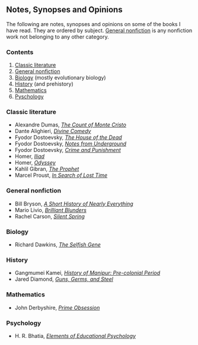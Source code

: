 ## Notes, Synopses and Opinions 

The following are notes, synopses and opinions on some of the books I have read. They are ordered by subject. [General nonfiction](#general-nonfiction) is any nonfiction work not belonging to any other category.

### Contents

1. [Classic literature](#classic-literature)
2. [General nonfiction](#general-nonfiction)
3. [Biology](#biology) (mostly evolutionary biology)
4. [History](#history) (and prehistory)
5. [Mathematics](#mathematics)
6. [Pyschology](#psychology)

### Classic literature

- Alexandre Dumas, [_The Count of Monte Cristo_](classics/dumas-monte-cristo.pdf)
- Dante Alighieri, [_Divine Comedy_](classics/dante-alighieri-commedia.md)
- Fyodor Dostoevsky, [_The House of the Dead_](classics/dostoevsky-dead-house.md)
- Fyodor Dostoevsky, [_Notes from Underground_](classics/dostoevsky-underground.md)
- Fyodor Dostoevsky, [_Crime and Punishment_](classics/dostoevsky-c&p.md)
- Homer, [_Iliad_](classics/homer-iliad.md)
- Homer, [_Odyssey_](classics/homer-odyssey.md)
- Kahlil Gibran, [_The Prophet_](classics/kahlil-gibran-prophet.md)
- Marcel Proust, [_In Search of Lost Time_](classics/proust.md)

### General nonfiction

- Bill Bryson, [_A Short History of Nearly Everything_](general-nonfiction/bill-bryson-ashone.md)
- Mario Livio, [_Brilliant Blunders_](general-nonfiction/livio-blunders.md)
- Rachel Carson, [_Silent Spring_](general-nonfiction/carson-silent-spring.md)

### Biology

- Richard Dawkins, [_The Selfish Gene_](general-nonfiction/dawkins-selfish-gene.md)

### History

- Gangmumei Kamei, [_History of Manipur: Pre-colonial Period_](history/gangmumei-kamei-hom.md)
- Jared Diamond, [_Guns, Germs, and Steel_](general-nonfiction/jared-diamond-ggs.pdf)

### Mathematics

- John Derbyshire, [_Prime Obsession_](general-nonfiction/derbyshire-prime-obsession.pdf)

### Psychology

- H. R. Bhatia, [_Elements of Educational Psychology_](general-nonfiction/bhatia-educational-psychology.md)
